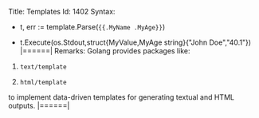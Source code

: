 Title: Templates
Id: 1402
Syntax:
- t, err := template.Parse(`{{.MyName .MyAge}}`)

- t.Execute(os.Stdout,struct{MyValue,MyAge string}{"John Doe","40.1"})
|======|
Remarks:
Golang provides packages like:

 1. `text/template`

 2. `html/template`

to implement data-driven templates for generating textual and HTML outputs.
|======|
